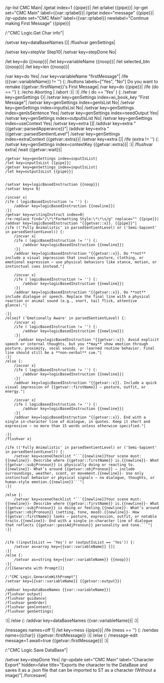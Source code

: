 /qr-list CMC Main|
/getat index=1 {{pipe}}|
/let qrlabel {{pipe}}|
/qr-get set="CMC Main" label={{var::qrlabel}}|
/getat index="message" {{pipe}}|
/qr-update set="CMC Main" label={{var::qrlabel}} newlabel="Continue making First Message" {{pipe}}|

/:"CMC Logic.Get Char info"|

/setvar key=dataBaseNames []|
/flushvar genSettings|

/setvar key=stepVar Step10|
/setvar key=stepDone No|

/let key=do {{noop}}|
/let key=variableName {{noop}}|
/let selected_btn {{noop}}|
/let key=len {{noop}}|

/var key=do Yes|
/var key=variableName "firstMessage"|
/ife ({{var::variableName}} != '') {:
	/buttons labels=["Yes", "No"] Do you want to remake {{getvar::firstName}}'s First Message|
    /var key=do {{pipe}}|
    /ife (do == '') {:
        /echo Aborting |
        /abort
    :}|
:}|
/ife ( do == 'Yes' ) {:
	/setvar key=genSettings {}|
	/setvar key=genSettings index=wi_book_key "First Message"|
	/setvar key=genSettings index=genIsList No|
	/setvar key=genSettings index=inputIsList No|
	/setvar key=genSettings index=genIsSentence Yes|
	/setvar key=genSettings index=needOutput Yes|
	/setvar key=genSettings index=outputIsList No|
	/setvar key=genSettings index=useContext Yes|
	/setvar key=extra []|
	/addvar key=extra "{{getvar::parsedApperance}}"|
	/addvar key=extra "{{getvar::parsedSentientLevel"|
	/setvar key=genSettings index=extraContext {{getvar::extra}}|
	/setvar key=extra []|
	/ife (extra != '') {:
		/setvar key=genSettings index=contextKey {{getvar::extra}}|
	:}|
	/flushvar extra|
	/wait {{getvar::wait}}|
	
	/getvar key=genSettings index=inputIsList|
	/let key=inputIsList {{pipe}}|
	/getvar key=genSettings index=inputIsList|
	/let key=outputIsList {{pipe}}|
	
	
	/setvar key=logicBasedInstruction {{noop}}|
	/setvar key=x 9|
	
	/incvar x|
	/ife ( logicBasedInstruction != '') {:
		/addvar key=logicBasedInstruction {{newline}}|
	:}|
	/getvar key=writingInstruct index=0|
	/re-replace find="/\*\*Formatting Style:\*\*\s/g" replace="" {{pipe}}|
	/addvar key=logicBasedInstruction "{{getvar::x}}. {{pipe}}"|
	/ife (('Fully Animalistic' in parsedSentientLevel) or ('Semi-Sapient' in parsedSentientLevel)) {:
		/incvar x|
		/ife ( logicBasedInstruction != '') {:
			/addvar key=logicBasedInstruction {{newline}}|
		:}|
		/addvar key=logicBasedInstruction "{{getvar::x}}. Do **not** include a visual impression that involves posture, clothing, or emotional expression — use physical behaviors like stance, motion, or instinctual cues instead."|
		
		/incvar x|
		/ife ( logicBasedInstruction != '') {:
			/addvar key=logicBasedInstruction {{newline}}|
		:}|
		/addvar key=logicBasedInstruction "{{getvar::x}}. Do **not** include dialogue or speech. Replace the final line with a physical reaction or animal sound (e.g., snort, tail flick, attentive glance)."|
		
	:}|
	/elseif ('Emotionally Aware' in parsedSentientLevel) {:
		/incvar x|
		/ife ( logicBasedInstruction != '') {:
			/addvar key=logicBasedInstruction {{newline}}|
		:}|
		  /addvar key=logicBasedInstruction "{{getvar::x}}. Avoid explicit speech or internal thoughts, but you **may** show emotion through posture, proximity, vocal sounds, or learned routine behavior. Final line should still be a **non-verbal** cue."|
	:}|
	/else {:
		/incvar x|
		/ife ( logicBasedInstruction != '') {:
			/addvar key=logicBasedInstruction {{newline}}|
		:}|
		/addvar key=logicBasedInstruction "{{getvar::x}}. Include a quick visual impression of {{getvar::firstName}} — posture, outfit, or energy."|
		
		/incvar x|
		/ife ( logicBasedInstruction != '') {:
			/addvar key=logicBasedInstruction {{newline}}|
		:}|
		/addvar key=logicBasedInstruction "{{getvar::x}}. End with a single in-character line of dialogue, in quotes. Keep it short and expressive — no more than 15 words unless otherwise specified."|
		
	:}|
	/flushvar x|
	
	/ife (('Fully Animalistic' in parsedSentientLevel) or ('Semi-Sapient' in parsedSentientLevel)) {:
		/setvar key=sceneChecklist "```{{newline}}Your scene must:{{newline}}- Describe where {{getvar::firstName}} is.{{newline}}- What {{getvar::subjPronoun}} is physically doing or reacting to.{{newline}}- What’s around {{getvar::objPronoun}} — include surroundings, weather, scent, or movement.{{newline}}- Use only instinctual behavior or physical signals — no dialogue, thoughts, or human-style emotion.{{newline}}```"|
	:}|
	
	/else {:
		/setvar key=sceneChecklist "```{{newline}}Your scene must:{{newline}}- Describe where {{getvar::firstName}} is.{{newline}}- What {{getvar::subjPronoun}} is doing or feeling.{{newline}}- What’s around {{getvar::objPronoun}} (setting, tone, mood).{{newline}}- How {{getvar::firstName}} looks — posture, expression, outfit, or notable traits.{{newline}}- End with a single in-character line of dialogue that reflects {{getvar::possAdjPronoun}} personality and tone.```"|
	:}|
	
	
	/ife ((inputIsList == 'Yes') or (outputIsList == 'Yes')) {:
		/setvar as=array key={{var::variableName}} []|
	:}|
	/else {:
		/setvar as=string key={{var::variableName}} {{noop}}|
	:}|
	//[[Generate with Prompt]]|
	
	/:"CMC Logic.GenerateWithPrompt"|
	/setvar key={{var::variableName}} {{getvar::output}}|
	
	/addvar key=dataBaseNames {{var::variableName}}|
	/flushvar output|
	/flushvar guidance|
	/flushvar genOrder|
	/flushvar genContent|
	/flushvar genSettings|
:}|
/else {:
	/addvar key=dataBaseNames {{var::variableName}}|
:}|

/messages names=off 1|
/let key=mess {{pipe}}|
/ife (mess == '') {:
	/sendas name={{char}} {{getvar::firstMessage}}
:}|
/else {:
	/message-edit message=1 await=true {{getvar::firstMessage}}|
:}|

/:"CMC Logic.Save DataBase"|

/setvar key=stepDone Yes|
/qr-update set="CMC Main" label="Character Export" hidden=false title="Exports the character to the DataBase and saves it as a .json file that can be imported to ST as a character (Without a image)"|
/forcesave|